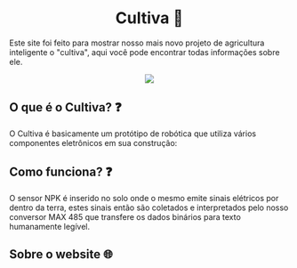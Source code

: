 <h1 align="center"> Cultiva 🌱 </h1>
Este site foi feito para mostrar nosso mais novo projeto de agricultura inteligente o "cultiva", aqui você pode encontrar todas informações sobre ele.
<p align="center">
<img loading="lazy" src="https://img.shields.io/badge/javascript-%23323330.svg?style=for-the-badge&logo=javascript&logoColor=%23F7DF1E"/>
</p>  

## O que é o Cultiva? ❓
O Cultiva é basicamente um protótipo de robótica que utiliza vários componentes eletrônicos em sua construção:

## Como funciona? ❓
O sensor NPK é inserido no solo onde o mesmo emite sinais elétricos por dentro da terra, estes sinais então são coletados e interpretados pelo nosso conversor MAX 485 que transfere os dados binários para texto humanamente legível.
## Sobre o website 🌐
